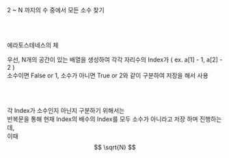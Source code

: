 2 ~ N 까지의 수 중에서 모든 소수 찾기  

<br/><br/>
 
 에라토스테네스의 체  
 
우선, N개의 공간이 있는 배열을 생성하여 각각 자리수의 Index가 ( ex. a[1] - 1, a[2] - 2 )  
소수이면 False or 1, 소수가 아니면 True or 2와 같이 구분하여 저장을 해서 사용  

<br/><br/>

각 Index가 소수인지 아닌지 구분하기 위해서는  
반복문을 통해 현재 Index의 배수의 Index를 모두 소수가 아니라고 저장 하며 진행하는데,  
이때 $$ \sqrt{N} $$
